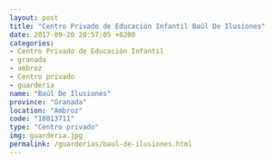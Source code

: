 ```yaml
---
layout: post
title: "Centro Privado de Educación Infantil Baúl De Ilusiones"
date: 2017-09-20 20:57:05 +0200
categories:
- Centro Privado de Educación Infantil
- granada
- ambroz
- Centro privado
- guarderia
name: "Baúl De Ilusiones"
province: "Granada"
location: "Ambroz"
code: "18013711"
type: "Centro privado"
img: guarderia.jpg
permalink: /guarderias/baul-de-ilusiones.html
---
```

